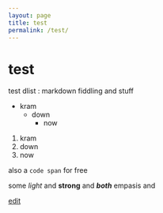 ```yaml
---
layout: page
title: test
permalink: /test/
---
```


# test

test dlist
:  markdown fiddling and stuff

* kram
  * down
    * now

1. kram
2. down
3. now

also a `code span` for free

some *light* and **strong** and ***both*** empasis and 


[edit](https://github.com/exfinium/isought/edit/master/test.md)
